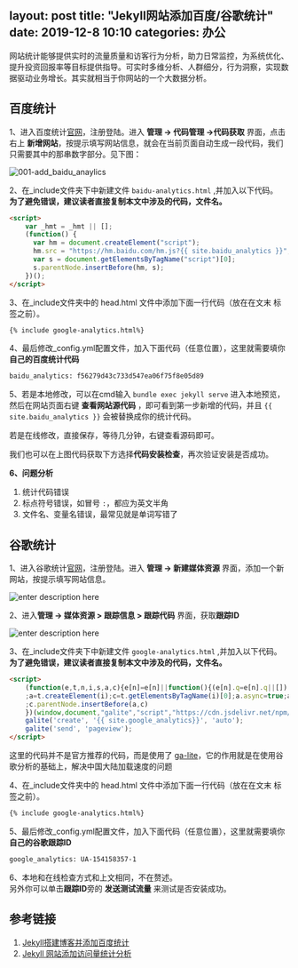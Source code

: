 layout: post
title:    "Jekyll网站添加百度/谷歌统计"
date:   2019-12-8  10:10 
categories: 办公
---

网站统计能够提供实时的流量质量和访客行为分析，助力日常监控，为系统优化、提升投资回报率等目标提供指导。可实时多维分析、人群细分，行为洞察，实现数据驱动业务增长。其实就相当于你网站的一个大数据分析。

<!--more-->

## 百度统计

1、进入百度统计[官网](https://tongji.baidu.com/)，注册登陆。进入 **管理 -> 代码管理 ->代码获取** 界面，点击右上 **新增网站**，按提示填写网站信息，就会在当前页面自动生成一段代码，我们只需要其中的那串数字部分。见下图：

![001-add_baidu_anaylics](https://raw.githubusercontent.com/LonlyPan/LonlyPan.github.io/master/images/Posts/2019-12-8-Jekyll网站添加百度_谷歌统计/001-add_baidu_anaylics.png)

2、在_include文件夹下中新建文件 `baidu-analytics.html` ,并加入以下代码。  
**为了避免错误，建议读者直接复制本文中涉及的代码，文件名。**

```html
<script>
    var _hmt = _hmt || [];
    (function() {
      var hm = document.createElement("script");
      hm.src = "https://hm.baidu.com/hm.js?{{ site.baidu_analytics }}";
      var s = document.getElementsByTagName("script")[0]; 
      s.parentNode.insertBefore(hm, s);
    })();
</script>
```

3、在_include文件夹中的 head.html 文件中添加下面一行代码（放在在文末 **</head>** 标签之前）。 

```html
{% include google-analytics.html%}
```

4、最后修改_config.yml配置文件，加入下面代码（任意位置），这里就需要填你**自己的百度统计代码**

```html
baidu_analytics: f56279d43c733d547ea06f75f8e05d89
```

5、若是本地修改，可以在cmd输入 `bundle exec jekyll serve` 进入本地预览，然后在网站页面右键 **查看网站源代码** ，即可看到第一步新增的代码，并且 `{{ site.baidu_analytics }}` 会被替换成你的统计代码。

若是在线修改，直接保存，等待几分钟，右键查看源码即可。

我们也可以在上图代码获取下方选择**代码安装检查**，再次验证安装是否成功。

**6、问题分析**

1. 统计代码错误
2. 标点符号错误，如冒号 `:`，都应为英文半角
3. 文件名、变量名错误，最常见就是单词写错了


## 谷歌统计

1、进入谷歌统计[官网](https://tongji.baidu.com/)，注册登陆。进入 **管理 -> 新建媒体资源** 界面，添加一个新网站，按提示填写网站信息。

![enter description here](https://raw.githubusercontent.com/LonlyPan/LonlyPan.github.io/master/images/Posts/2019-12-8-Jekyll网站添加百度_谷歌统计/001-add_google_anay.png)

2、进入**管理 -> 媒体资源 > 跟踪信息 > 跟踪代码** 界面，获取**跟踪ID**

![enter description here](https://raw.githubusercontent.com/LonlyPan/LonlyPan.github.io/master/images/Posts/2019-12-8-Jekyll网站添加百度_谷歌统计/002-google_ID.png)

3、在_include文件夹下中新建文件 `google-analytics.html` ,并加入以下代码。  
**为了避免错误，建议读者直接复制本文中涉及的代码，文件名。**

```html
<script>
    (function(e,t,n,i,s,a,c){e[n]=e[n]||function(){(e[n].q=e[n].q||[]).push(arguments)}
    ;a=t.createElement(i);c=t.getElementsByTagName(i)[0];a.async=true;a.src=s
    ;c.parentNode.insertBefore(a,c)
    })(window,document,"galite","script","https://cdn.jsdelivr.net/npm/ga-lite@2/dist/ga-lite.min.js");
    galite('create', '{{ site.google_analytics}}', 'auto');  
    galite('send', 'pageview');
</script>
```

这里的代码并不是官方推荐的代码，而是使用了 [ga-lite](https://github.com/jehna/ga-lite)，它的作用就是在使用谷歌分析的基础上，解决中国大陆加载速度的问题

4、在_include文件夹中的 head.html 文件中添加下面一行代码（放在在文末 **</head>** 标签之前）。 

```html
{% include google-analytics.html%}
```

5、最后修改_config.yml配置文件，加入下面代码（任意位置），这里就需要填你**自己的谷歌跟踪ID**

```html
google_analytics: UA-154158357-1
```

6、本地和在线检查方式和上文相同，不在赘述。  
另外你可以单击**跟踪ID**旁的 **发送测试流量** 来测试是否安装成功。


## 参考链接

1. [Jekyll搭建博客并添加百度统计](https://decodezero.cn/2016/10/25/Jekyll%E6%90%AD%E5%BB%BA%E5%8D%9A%E5%AE%A2%E5%B9%B6%E6%B7%BB%E5%8A%A0%E7%99%BE%E5%BA%A6%E7%BB%9F%E8%AE%A1.html)
2. [Jekyll 网站添加访问量统计分析](https://www.yuque.com/shenweiyan/cookbook/jekyll-add-page-view)